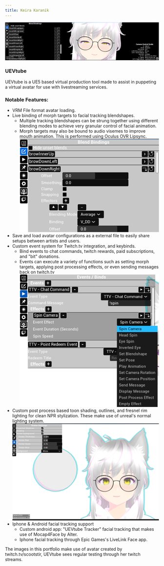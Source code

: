 ```yaml
---
title: Keira Karanik
---
```

![vtbnr](img/vtbbanner.png)
### UEVtube
UEVtube is a UE5 based virtual production tool made to assist in puppeting a virtual avatar for use with livestreaming services.
### Notable Features:
* VRM File format avatar loading.
* Live binding of morph targets to facial tracking blendshapes.
  * Multiple tracking blendshapes can be strung together using different blending modes to achieve very granular control of facial animation.
  * Morph targets may also be bound to audio visemes to improve mouth animation. This is performed using Oculus OVR Lipsync.
![vtbbindings](img/vtbBlendBindings.png)
* Save and load avatar configurations as a external file to easily share setups between artists and users.
* Custom event system for Twitch.tv integration, and keybinds.
  * Bind events to chat commands, twitch rewards, paid subscriptions, and "bit" donations.
  * Events can execute a variety of functions such as setting morph targets, applying post processing effects, or even sending messages back on twitch.tv
![vtbEvents](img/vtbEvents.png)
* Custom post process based toon shading, outlines, and fresnel rim lighting for clean NPR stylization. These make use of unreal's normal lighting system.
![vtbpic](img/vtbShader.png)
* Iphone & Android facial tracking support 
  * Custom android app: "UEVtube Tracker" facial tracking that makes use of Mocap4Face by Alter.
  * Iphone facial tracking through Epic Games's LiveLink Face app.

The images in this portfolio make use of avatar created by twitch.tv/scootstir, UEVtube sees regular testing through her twitch streams.